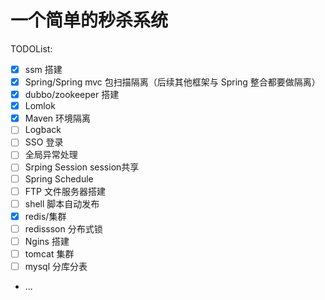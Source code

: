 # 一个简单的秒杀系统
TODOList:
- [x] ssm 搭建
- [x] Spring/Spring mvc 包扫描隔离（后续其他框架与 Spring 整合都要做隔离）
- [x] dubbo/zookeeper 搭建
- [x] Lomlok 
- [x] Maven 环境隔离
- [ ] Logback
- [ ] SSO 登录
- [ ] 全局异常处理
- [ ] Srping Session session共享
- [ ] Spring Schedule
- [ ] FTP 文件服务器搭建
- [ ] shell 脚本自动发布
- [x] redis/集群
- [ ] redissson 分布式锁
- [ ] Ngins 搭建
- [ ] tomcat 集群
- [ ] mysql 分库分表
- ...

